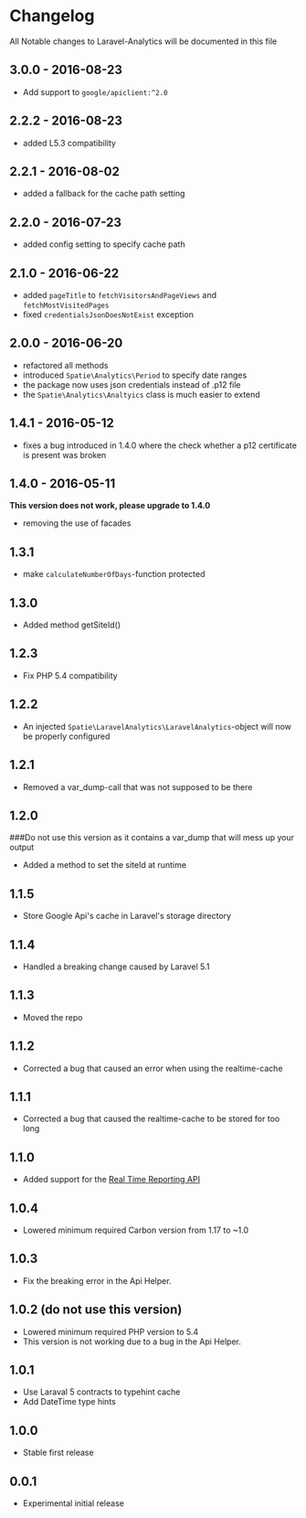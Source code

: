 # Changelog

All Notable changes to Laravel-Analytics will be documented in this file

## 3.0.0 - 2016-08-23
- Add support to `google/apiclient:^2.0`


## 2.2.2 - 2016-08-23
- added L5.3 compatibility

## 2.2.1 - 2016-08-02
- added a fallback for the cache path setting

## 2.2.0 - 2016-07-23
- added config setting to specify cache path

## 2.1.0 - 2016-06-22
- added `pageTitle` to `fetchVisitorsAndPageViews` and `fetchMostVisitedPages`
- fixed `credentialsJsonDoesNotExist` exception

## 2.0.0 - 2016-06-20

- refactored all methods
- introduced `Spatie\Analytics\Period` to specify date ranges
- the package now uses json credentials instead of .p12 file
- the `Spatie\Analytics\Analtyics` class is much easier to extend

## 1.4.1 - 2016-05-12

- fixes a bug introduced in 1.4.0 where the check whether a p12 certificate is present was broken 

## 1.4.0 - 2016-05-11

**This version does not work, please upgrade to 1.4.0**

- removing the use of facades

## 1.3.1
- make `calculateNumberOfDays`-function protected

## 1.3.0
- Added method getSiteId() 

## 1.2.3
- Fix PHP 5.4 compatibility

## 1.2.2
- An injected `Spatie\LaravelAnalytics\LaravelAnalytics`-object will now be properly configured

## 1.2.1
- Removed a var_dump-call that was not supposed to be there

## 1.2.0
###Do not use this version as it contains a var_dump that will mess up your output
- Added a method to set the siteId at runtime

## 1.1.5
- Store Google Api's cache in Laravel's storage directory

## 1.1.4
- Handled a breaking change caused by Laravel 5.1

## 1.1.3
- Moved the repo

## 1.1.2
- Corrected a bug that caused an error when using the realtime-cache

## 1.1.1
- Corrected a bug that caused the realtime-cache to be stored for too long

## 1.1.0
- Added support for the [Real Time Reporting API](https://developers.google.com/analytics/devguides/reporting/realtime/v3/)

## 1.0.4
- Lowered minimum required Carbon version from 1.17 to ~1.0

## 1.0.3
- Fix the breaking error in the Api Helper.

## 1.0.2 (do not use this version)
- Lowered minimum required PHP version to 5.4
- This version is not working due to a bug in the Api Helper. 

## 1.0.1
- Use Laraval 5 contracts to typehint cache
- Add DateTime type hints

## 1.0.0
- Stable first release

## 0.0.1
- Experimental initial release

